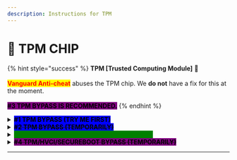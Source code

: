 ```yaml
---
description: Instructions for TPM
---
```


# 🔐 TPM CHIP

{% hint style="success" %}
**TPM \[Trusted Computing Module]** 🔐\
\
<mark style="color:red;">**Vanguard Anti-cheat**</mark> abuses the TPM chip. We **do not** have a fix for this at the moment.\
\
<mark style="background-color:purple;">**#3 TPM BYPASS IS RECOMMENDED.**</mark>
{% endhint %}

<details>

<summary><mark style="background-color:blue;"><strong>#1 TPM BYPASS (TRY ME FIRST)</strong></mark></summary>

\
&#xNAN;**#1** Make sure TPM is <mark style="color:red;">**DISABLED**</mark>.\
\
&#xNAN;**#2** Install [https://one.one.one.one/](https://one.one.one.one/) and connect to it (WARP)\
\
&#xNAN;**#3** Open Valorant while being connected to WARP, on a fresh account.\
\
&#xNAN;_&#x54;his is the most simple bypass. <mark style="color:red;">**This bypass will not work for everyone**</mark>, however, it is recommended to attempt this bypass first before you use the other ones._

</details>

<details>

<summary><mark style="background-color:blue;"><strong>#</strong></mark><del><mark style="background-color:blue;"><strong>2 TPM BYPASS (TEMPORARILY)</strong></mark></del></summary>

\
~~**#1** Make sure TPM is <mark style="color:green;">**ENABLED**</mark> & "READY FOR USE" within tpm.msc~~\
\
~~**#2** Open CMD (Command prompt) as admin, and write `sc stop wdfilter` & enter~~\
\
~~**#3** Open Powershell as admin, and write `Clear-tpm` & `Disable-TPMAutoProvisioning`~~\
\
~~**#4** Download: \[outdated for now] (TPM Temp Loader) & run it~~\
\
~~**#5** Request a License key for this Loader (**#3)**. <mark style="color:yellow;">**Open a ticket for it.**</mark>~~\
\
~~**#6 Login** with the given License key, and select **"LOAD TPM"**~~ \
\
~~**#6** Check tpm.msc and it should be 'failed/corrupted'~~ \
\
~~**#7** Open Valorant, the bypass is temporary.~~ \
\
~~_<mark style="color:red;background-color:red;">**MAKE SURE TO RUN THIS EVERYTIME BEFORE YOU PLAY VALORANT!!**</mark>_~~ \
\
~~_<mark style="color:yellow;">**LICENSE KEY IS LIFETIME!!**</mark>_~~

</details>

<details>

<summary><mark style="color:green;background-color:green;"><strong>#3 TPM BYPASS (BEST CHOICE/PERMANENT)</strong></mark></summary>

\
&#xNAN;**#1** Purchase a new TPM Chip <mark style="background-color:blue;">**(Make sure fTPM is disabled in BIOS before installation)**</mark>\
\
&#xNAN;**#2** Make sure it is suitable with ur motherboard (we won't help with that)\
\
&#xNAN;**#3** Install the new TPM chip before downloading Valorant, after woofing.\
\
**Installation difficulty:** <mark style="color:yellow;">**5/10 |**</mark>**&#x20;Average Price:&#x20;**<mark style="color:yellow;">**$15**</mark>\
\ <mark style="color:yellow;">**The installation is not difficult. Make sure to purchase one that works with ur motherboard. Do a little research to find out with ease.**</mark> ✅\
\
[**Find a TPM Module**](https://docs.cleanban.com/additional-guides/find-a-tpm-module) \~ Cleanban credits.\
[**Install a TPM Module**](https://docs.cleanban.com/additional-guides/install-tpm-module) \~ Cleanban credits. (Simple, takes less than 5 minutes)\
\
This is the best, most future-proof solution for legitimate players **since any 'bypass' can eventually and unfortunately become detected/patched at some point.** A TPM Chip is therefore the best solution for a lot of people, and really your only choice if no other bypasses work and you really want to get unbanned from Valorant.

</details>

<details>

<summary><del><mark style="background-color:purple;"><strong>#4 TPM/HVCI/SECUREBOOT BYPASS (TEMPORARILY)</strong></mark></del></summary>

\
&#xNAN;**#1** Download the [**Loader**](https://mega.nz/file/ELMWQK5K#ltgQ8cHcxso_UPaqQNAS4-BN2reeeby9bzXqYwJGSCQ) **for Valorant pop-up removal.**\
\
**#2** Request a License key for this loader in a ticket <mark style="color:blue;background-color:blue;">"Hi I need a license for #4 loader"</mark>\
\
&#xNAN;**#3** Load the POPUP Loader and wait for it to output **`"WAITING FOR VALORANT".`**\
\
**#4** Open Valorant and wait for the pop-up (message box) for TPM/HVCI, etc.\
\
**#5** Once it is there, click **`"1"`** in the POPUP Loader, and done.\
\
**#5** Wait for confirmation and click **`"OK"`** on the error message in Valorant.\
\
**#6** At the end of **EACH GAME**, Click **`"2"`** in the POPUP Loader.\
\
<mark style="color:red;background-color:red;">**MAKE SURE TO RUN THIS EVERYTIME BEFORE YOU PLAY VALORANT!**</mark>\
\
<mark style="color:yellow;">**THE**</mark> <mark style="color:yellow;">**LICENSE KEY IS LIFETIME!**</mark>

</details>

***
